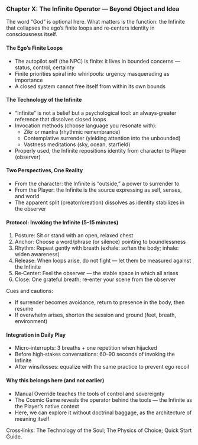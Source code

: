 ### Chapter X: The Infinite Operator — Beyond Object and Idea

The word “God” is optional here. What matters is the function: the Infinite that collapses the ego’s finite loops and re‑centers identity in consciousness itself.

#### The Ego’s Finite Loops
- The autopilot self (the NPC) is finite: it lives in bounded concerns — status, control, certainty
- Finite priorities spiral into whirlpools: urgency masquerading as importance
- A closed system cannot free itself from within its own bounds

#### The Technology of the Infinite
- “Infinite” is not a belief but a psychological tool: an always‑greater reference that dissolves closed loops
- Invocation methods (choose language you resonate with):
  - Zikr or mantra (rhythmic remembrance)
  - Contemplative surrender (yielding attention into the unbounded)
  - Vastness meditations (sky, ocean, starfield)
- Properly used, the Infinite repositions identity from character to Player (observer)

#### Two Perspectives, One Reality
- From the character: the Infinite is “outside,” a power to surrender to
- From the Player: the Infinite is the source expressing as self, senses, and world
- The apparent split (creator/creation) dissolves as identity stabilizes in the observer

#### Protocol: Invoking the Infinite (5–15 minutes)
1) Posture: Sit or stand with an open, relaxed chest
2) Anchor: Choose a word/phrase (or silence) pointing to boundlessness
3) Rhythm: Repeat gently with breath (exhale: soften the body; inhale: widen awareness)
4) Release: When loops arise, do not fight — let them be measured against the Infinite
5) Re‑Center: Feel the observer — the stable space in which all arises
6) Close: One grateful breath; re‑enter your scene from the observer

Cues and cautions:
- If surrender becomes avoidance, return to presence in the body, then resume
- If overwhelm arises, shorten the session and ground (feet, breath, environment)

#### Integration in Daily Play
- Micro‑interrupts: 3 breaths + one repetition when hijacked
- Before high‑stakes conversations: 60–90 seconds of invoking the Infinite
- After wins/losses: equalize with the same practice to prevent ego recoil

#### Why this belongs here (and not earlier)
- Manual Override teaches the tools of control and sovereignty
- The Cosmic Game reveals the operator behind the tools — the Infinite as the Player’s native context
- Here, we can explore it without doctrinal baggage, as the architecture of meaning itself

Cross‑links: The Technology of the Soul; The Physics of Choice; Quick Start Guide.

